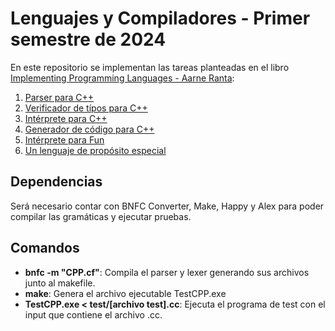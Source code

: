 # Lenguajes y Compiladores - Primer semestre de 2024

En este repositorio se implementan las tareas planteadas en el libro [Implementing Programming Languages - Aarne Ranta](https://www.grammaticalframework.org/ipl-book):
1. [Parser para C++](https://www.grammaticalframework.org/ipl-book/assignments/assignment1/assignment1.html)
2. [Verificador de típos para C++](https://www.grammaticalframework.org/ipl-book/assignments/assignment2/assignment2.html)
3. [Intérprete para C++](https://www.grammaticalframework.org/ipl-book/assignments/assignment3/assignment3.html)
4. [Generador de código para C++](https://www.grammaticalframework.org/ipl-book/assignments/assignment4/assignment4.html)
5. [Intérprete para Fun](https://www.grammaticalframework.org/ipl-book/assignments/assignment5/assignment5.html)
6. [Un lenguaje de propósito especial](https://www.grammaticalframework.org/ipl-book/assignments/assignment6/assignment6.html)

## Dependencias

Será necesario contar con BNFC Converter, Make, Happy y Alex para poder compilar las gramáticas y ejecutar pruebas.

## Comandos

* __bnfc -m "CPP.cf"__: Compila el parser y lexer generando sus archivos junto al makefile.
* __make__: Genera el archivo ejecutable TestCPP.exe
* __TestCPP.exe < test/[archivo test].cc__: Ejecuta el programa de test con el input que contiene el archivo .cc.

